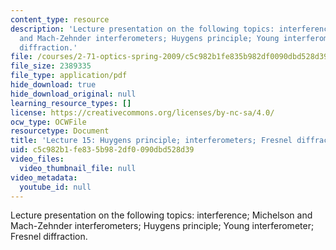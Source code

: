 ```yaml
---
content_type: resource
description: 'Lecture presentation on the following topics: interference; Michelson
  and Mach-Zehnder interferometers; Huygens principle; Young interferometer; Fresnel
  diffraction.'
file: /courses/2-71-optics-spring-2009/c5c982b1fe835b982df0090dbd528d39_MIT2_71S09_lec15.pdf
file_size: 2389335
file_type: application/pdf
hide_download: true
hide_download_original: null
learning_resource_types: []
license: https://creativecommons.org/licenses/by-nc-sa/4.0/
ocw_type: OCWFile
resourcetype: Document
title: 'Lecture 15: Huygens principle; interferometers; Fresnel diffraction'
uid: c5c982b1-fe83-5b98-2df0-090dbd528d39
video_files:
  video_thumbnail_file: null
video_metadata:
  youtube_id: null
---
```

Lecture presentation on the following topics: interference; Michelson and Mach-Zehnder interferometers; Huygens principle; Young interferometer; Fresnel diffraction.